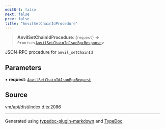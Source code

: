 ```yaml
---
editUrl: false
next: false
prev: false
title: "AnvilSetChainIdProcedure"
---
```


> **AnvilSetChainIdProcedure**: (`request`) => `Promise`\<[`AnvilSetChainIdJsonRpcResponse`](/generated/type-aliases/anvilsetchainidjsonrpcresponse/)\>

JSON-RPC procedure for `anvil_setChainId`

## Parameters

▪ **request**: [`AnvilSetChainIdJsonRpcRequest`](/generated/type-aliases/anvilsetchainidjsonrpcrequest/)

## Source

vm/api/dist/index.d.ts:2086

***
Generated using [typedoc-plugin-markdown](https://www.npmjs.com/package/typedoc-plugin-markdown) and [TypeDoc](https://typedoc.org/)
